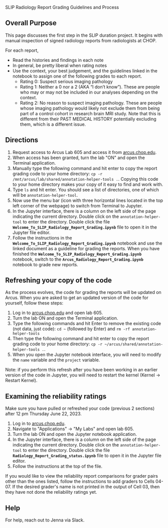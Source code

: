 SLIP Radiology Report Grading Guidelines and Process

## Overall Purpose

This page discusses the first step in the SLIP duration project. It begins with manual inspection of signed radiology reports from radiologists at CHOP. 

For each report, 
- Read the histories and findings in each note
- In general, be pretty liberal when rating notes
- Use the context, your best judgement, and the guidelines linked in the notebook to assign one of the following grades to each report.
    - Rating 0: Suspect serious imaging pathology
    - Rating 1: Neither a 0 nor a 2 (AKA “I don’t know”). These are people who may or may not be included in our analyses depending on the context.
    - Rating 2: No reason to suspect imaging pathology. These are people whose imaging pathology would likely not exclude them from being part of a control cohort in research brain MRI study. Note that this is different from their PAST MEDICAL HISTORY potentially excluding them, which is a different issue.


## Directions

1. Request access to Arcus Lab 605 and access it from [arcus.chop.edu](arcus.chop.edu). 
2. When access has been granted, turn the lab "ON" and open the Terminal application.
3. Manually type the following command and hit enter to copy the report grading code to your home directory: `cp -r /mnt/arcus/lab/shared/annotation-helper-tools .`. Copying this code to your home directory makes your copy of it easy to find and work with.
4. Type `ls` and hit enter. You should see a list of directories, one of which will be `annotation-helper-tool`.
5. Now use the menu bar (icon with three horizontal lines located in the top left corner of the webpage) to switch from Terminal to Jupyter.
6. In the Jupyter interface, there is a column on the left side of the page indicating the current directory. Double click on the `annotation-helper-tool` to enter the directory. Double click the file **`Welcome_To_SLIP_Radiology_Report_Grading.ipynb`** file to open it in the Jupyter file editor.
7. Follow the instructions in the **`Welcome_To_SLIP_Radiology_Report_Grading.ipynb`** notebook and use the linked document as a guideline for grading the reports. When you have finished the **`Welcome_To_SLIP_Radiology_Report_Grading.ipynb`** notebook, switch to the **`Arcus_Radiology_Report_Grading.ipynb`** notebook to grade new reports.

## Refreshing your copy of the code

As the process evolves, the code for grading the reports will be updated on Arcus. When you are asked to get an updated version of the code for yourself, follow these steps:

1. Log in to [arcus.chop.edu](arcus.chop.edu) and open lab 605. 
2. Turn the lab ON and open the Terminal application.
3. Type the following commands and hit Enter to remove the existing code (not data, just code): `cd ~` (followed by Enter) and `rm -rf annotation-helper-tools`
4. Then type the following command and hit enter to copy the report grading code to your home directory: `cp -r ~/arcus/shared/annotation-helper-tools .`.
5. When you open the Jupyter notebook interface, you will need to modify the `name` variable and the `project` variable.

Note: if you perform this refresh after you have been working in an earlier version of the code in Jupyter, you will need to restart the kernel (Kernel -> Restart Kernel).

## Examining the reliability ratings

Make sure you have pulled or refreshed your code (previous 2 sections) after 12 pm Thursday June 22, 2023.

1. Log in to [arcus.chop.edu](arcus.chop.edu). 
2. Navigate to "Applications" -> "My Labs" and open lab 605.
3. Turn the lab ON and open the Jupyter notebook application.
4. In the Jupyter interface, there is a column on the left side of the page indicating the current directory. Double click on the `annotation-helper-tool` to enter the directory. Double click the file **`Radiology_Report_Grading_status.ipynb`** file to open it in the Jupyter file editor.
5. Follow the instructions at the top of the file.

If you would like to view the reliability report comparisons for grader pairs other than the ones listed, follow the instructions to add graders to Cells 04-07. If the desired grader's name is not printed in the output of Cell 03, then they have not done the reliability ratings yet.


## Help

For help, reach out to Jenna via Slack. 
